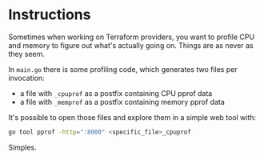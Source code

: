 # Instructions

Sometimes when working on Terraform providers, you want to profile CPU and memory to figure out what's actually going on. Things are as never as they seem.

In `main.go` there is some profiling code, which generates two files per invocation:

-	a file with `_cpuprof` as a postfix containing CPU pprof data
- 	a file with `_memprof` as a postfix containing memory pprof data

It's possible to open those files and explore them in a simple web tool with:

```bash
go tool pprof -http=":8000" <specific_file>_cpuprof
```

Simples.
